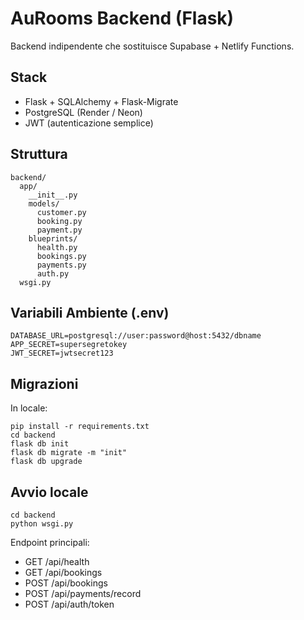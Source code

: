 # AuRooms Backend (Flask)

Backend indipendente che sostituisce Supabase + Netlify Functions.

## Stack
- Flask + SQLAlchemy + Flask-Migrate
- PostgreSQL (Render / Neon)
- JWT (autenticazione semplice)

## Struttura
```
backend/
  app/
    __init__.py
    models/
      customer.py
      booking.py
      payment.py
    blueprints/
      health.py
      bookings.py
      payments.py
      auth.py
  wsgi.py
```

## Variabili Ambiente (.env)
```
DATABASE_URL=postgresql://user:password@host:5432/dbname
APP_SECRET=supersegretokey
JWT_SECRET=jwtsecret123
```

## Migrazioni
In locale:
```
pip install -r requirements.txt
cd backend
flask db init
flask db migrate -m "init"
flask db upgrade
```

## Avvio locale
```
cd backend
python wsgi.py
```

Endpoint principali:
- GET /api/health
- GET /api/bookings
- POST /api/bookings
- POST /api/payments/record
- POST /api/auth/token
